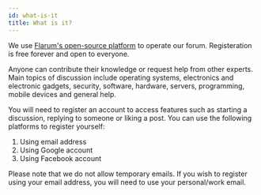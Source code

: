 ```yaml
---
id: what-is-it
title: What is it?
---
```


We use [Flarum's open-source platform](https://flarum.org/) to operate our forum. Registeration is free forever and open to everyone.

Anyone can contribute their knowledge or request help from other experts. Main topics of discussion include operating systems, electronics and electronic gadgets, security, software, hardware, servers, programming, mobile devices and general help. 

You will need to register an account to access features such as starting a discussion, replying to someone or liking a post. You can use the following platforms to register yourself:

1. Using email address
2. Using Google account
3. Using Facebook account

Please note that we do not allow temporary emails. If you wish to register using your email address, you will need to use your personal/work email.